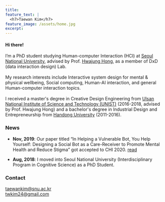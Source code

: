 ```yaml
---
title: 
feature_text: |
  <h7>Taewan Kim</h7>
feature_image: /assets/home.jpg
excerpt: 
---
```

#### Hi there!
I’m a PhD student studying Human-computer Interaction (HCI) at <a href="https://www.snu.ac.kr/" target="_blank"> Seoul National University</a>, advised by Prof. <a href="http://hwajunghong.com/" target="_blank">Hwajung Hong</a>, as a member of DxD (data interaction design) Lab.
<br><br>
My research interests include Interactive system design for mental & physical wellbeing, Social computing, Human-AI interaction, and general Human-computer interaction topics.
<br><br>
I received a master's degree in Creative Design Engineering from <a href="https://www.unist.ac.kr/" target="_blank">Ulsan National Institute of Science and Technology (UNIST)</a> (2016-2018, advised by Prof. Hwajung Hong) and a bachelor's degree in Industrial Design and Entrepreneurship from <a href="https://www.handong.edu/eng/" target="_blank">Handong University</a> (2011-2016).

### News
- <b>Nov, 2019</b>: Our paper titled “In Helping a Vulnerable Bot, You Help Yourself: Designing a Social Bot as a Care-Receiver to Promote Mental Health and Reduce Stigma” got accepted to CHI 2020. <a href="/academic/2019/11/09/chi2020/">read</a> 

- <b>Aug, 2018</b>: I moved into Seoul National University (Interdisciplinary Program in Cognitive Science) as a PhD Student.

### Contact
<a href="mailto:taewankim@snu.ac.kr?Subject=" target="_top">taewankim@snu.ac.kr</a>
<br>
<a href="mailto:twkim24@gmail.aocm?Subject=" target="_top">twkim24@gmail.com</a>
